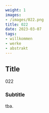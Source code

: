 ```yaml
---
weight: 1
images:
- /images/022.png
title: 022
date: 2023-03-07
tags:
- willkommen
- werke
- abstrakt
---
```


## Title
022

### Subtitle
tba.